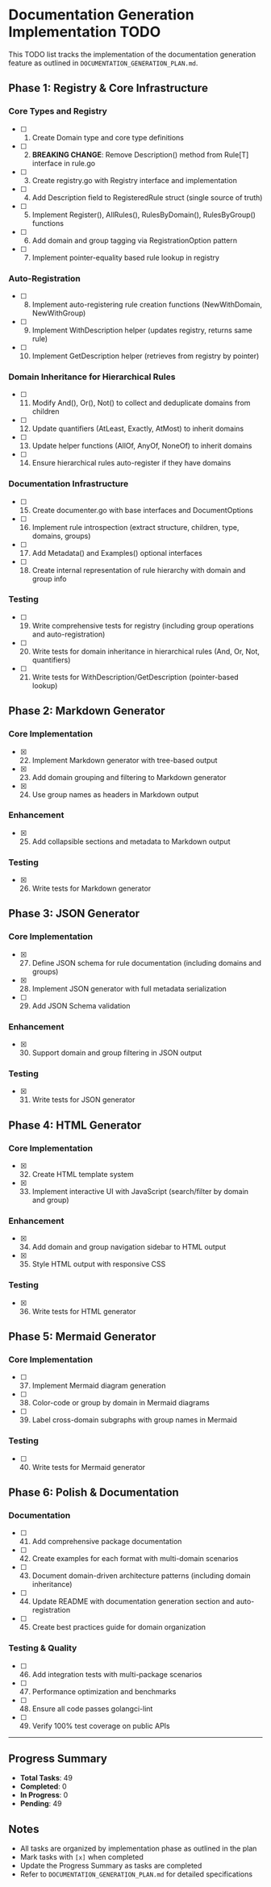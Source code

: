 # Documentation Generation Implementation TODO

This TODO list tracks the implementation of the documentation generation feature as outlined in `DOCUMENTATION_GENERATION_PLAN.md`.

## Phase 1: Registry & Core Infrastructure

### Core Types and Registry
- [ ] 1. Create Domain type and core type definitions
- [ ] 2. **BREAKING CHANGE**: Remove Description() method from Rule[T] interface in rule.go
- [ ] 3. Create registry.go with Registry interface and implementation
- [ ] 4. Add Description field to RegisteredRule struct (single source of truth)
- [ ] 5. Implement Register(), AllRules(), RulesByDomain(), RulesByGroup() functions
- [ ] 6. Add domain and group tagging via RegistrationOption pattern
- [ ] 7. Implement pointer-equality based rule lookup in registry

### Auto-Registration
- [ ] 8. Implement auto-registering rule creation functions (NewWithDomain, NewWithGroup)
- [ ] 9. Implement WithDescription helper (updates registry, returns same rule)
- [ ] 10. Implement GetDescription helper (retrieves from registry by pointer)

### Domain Inheritance for Hierarchical Rules
- [ ] 11. Modify And(), Or(), Not() to collect and deduplicate domains from children
- [ ] 12. Update quantifiers (AtLeast, Exactly, AtMost) to inherit domains
- [ ] 13. Update helper functions (AllOf, AnyOf, NoneOf) to inherit domains
- [ ] 14. Ensure hierarchical rules auto-register if they have domains

### Documentation Infrastructure
- [ ] 15. Create documenter.go with base interfaces and DocumentOptions
- [ ] 16. Implement rule introspection (extract structure, children, type, domains, groups)
- [ ] 17. Add Metadata() and Examples() optional interfaces
- [ ] 18. Create internal representation of rule hierarchy with domain and group info

### Testing
- [ ] 19. Write comprehensive tests for registry (including group operations and auto-registration)
- [ ] 20. Write tests for domain inheritance in hierarchical rules (And, Or, Not, quantifiers)
- [ ] 21. Write tests for WithDescription/GetDescription (pointer-based lookup)

## Phase 2: Markdown Generator

### Core Implementation
- [x] 22. Implement Markdown generator with tree-based output
- [x] 23. Add domain grouping and filtering to Markdown generator
- [x] 24. Use group names as headers in Markdown output

### Enhancement
- [x] 25. Add collapsible sections and metadata to Markdown output

### Testing
- [x] 26. Write tests for Markdown generator

## Phase 3: JSON Generator

### Core Implementation
- [x] 27. Define JSON schema for rule documentation (including domains and groups)
- [x] 28. Implement JSON generator with full metadata serialization
- [ ] 29. Add JSON Schema validation

### Enhancement
- [x] 30. Support domain and group filtering in JSON output

### Testing
- [x] 31. Write tests for JSON generator

## Phase 4: HTML Generator

### Core Implementation
- [x] 32. Create HTML template system
- [x] 33. Implement interactive UI with JavaScript (search/filter by domain and group)

### Enhancement
- [x] 34. Add domain and group navigation sidebar to HTML output
- [x] 35. Style HTML output with responsive CSS

### Testing
- [x] 36. Write tests for HTML generator

## Phase 5: Mermaid Generator

### Core Implementation
- [ ] 37. Implement Mermaid diagram generation
- [ ] 38. Color-code or group by domain in Mermaid diagrams
- [ ] 39. Label cross-domain subgraphs with group names in Mermaid

### Testing
- [ ] 40. Write tests for Mermaid generator

## Phase 6: Polish & Documentation

### Documentation
- [ ] 41. Add comprehensive package documentation
- [ ] 42. Create examples for each format with multi-domain scenarios
- [ ] 43. Document domain-driven architecture patterns (including domain inheritance)
- [ ] 44. Update README with documentation generation section and auto-registration
- [ ] 45. Create best practices guide for domain organization

### Testing & Quality
- [ ] 46. Add integration tests with multi-package scenarios
- [ ] 47. Performance optimization and benchmarks
- [ ] 48. Ensure all code passes golangci-lint
- [ ] 49. Verify 100% test coverage on public APIs

---

## Progress Summary

- **Total Tasks**: 49
- **Completed**: 0
- **In Progress**: 0
- **Pending**: 49

## Notes

- All tasks are organized by implementation phase as outlined in the plan
- Mark tasks with `[x]` when completed
- Update the Progress Summary as tasks are completed
- Refer to `DOCUMENTATION_GENERATION_PLAN.md` for detailed specifications

